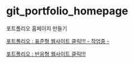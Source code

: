 # git_portfolio_homepage
포트폴리오 홈페이지 만들기

[포트폴리오 : 표준형 웹사이트 클릭!!! - 작업중 -](https://lim-jae-hun.github.io/git_portfolio_homepage/standard/WebContent/html/index.html)

[포트폴리오 : 반응형 웹사이트 클릭!!!](https://lim-jae-hun.github.io/git_portfolio_homepage/responsive/WebContent/html/index.html)



